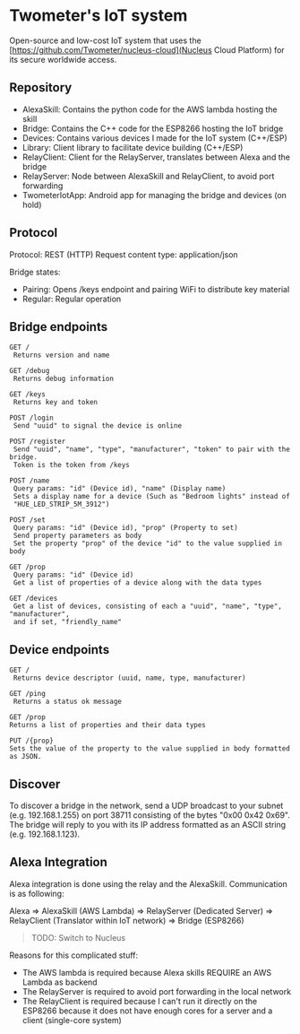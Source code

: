 # Twometer's IoT system
Open-source and low-cost IoT system that uses the [https://github.com/Twometer/nucleus-cloud](Nucleus Cloud Platform) for its secure worldwide access.

## Repository
- AlexaSkill: Contains the python code for the AWS lambda hosting the skill
- Bridge: Contains the C++ code for the ESP8266 hosting the IoT bridge
- Devices: Contains various devices I made for the IoT system (C++/ESP)
- Library: Client library to facilitate device building (C++/ESP)
- RelayClient: Client for the RelayServer, translates between Alexa and the bridge
- RelayServer: Node between AlexaSkill and RelayClient, to avoid port forwarding
- TwometerIotApp: Android app for managing the bridge and devices (on hold)

## Protocol
Protocol: REST (HTTP)
Request content type: application/json

Bridge states:
 - Pairing: Opens /keys endpoint and pairing WiFi to distribute key material
 - Regular: Regular operation

## Bridge endpoints
```
GET /
 Returns version and name

GET /debug
 Returns debug information

GET /keys
 Returns key and token

POST /login
 Send "uuid" to signal the device is online

POST /register
 Send "uuid", "name", "type", "manufacturer", "token" to pair with the bridge.
 Token is the token from /keys

POST /name
 Query params: "id" (Device id), "name" (Display name)
 Sets a display name for a device (Such as "Bedroom lights" instead of
 "HUE_LED_STRIP_5M_3912")

POST /set
 Query params: "id" (Device id), "prop" (Property to set)
 Send property parameters as body
 Set the property "prop" of the device "id" to the value supplied in body

GET /prop
 Query params: "id" (Device id)
 Get a list of properties of a device along with the data types

GET /devices
 Get a list of devices, consisting of each a "uuid", "name", "type", "manufacturer",
 and if set, "friendly_name"
```

## Device endpoints
```
GET /
 Returns device descriptor (uuid, name, type, manufacturer)

GET /ping
 Returns a status ok message

GET /prop
Returns a list of properties and their data types

PUT /{prop}
Sets the value of the property to the value supplied in body formatted
as JSON.
```

## Discover
To discover a bridge in the network, send a UDP broadcast to your subnet (e.g. 192.168.1.255)
on port 38711 consisting of the bytes "0x00 0x42 0x69". The bridge will reply to you with its
IP address formatted as an ASCII string (e.g. 192.168.1.123).


## Alexa Integration
Alexa integration is done using the relay and the AlexaSkill. Communication is as following:

Alexa => AlexaSkill (AWS Lambda) => RelayServer (Dedicated Server) => RelayClient (Translator
 within IoT network) => Bridge (ESP8266)

> TODO: Switch to Nucleus

Reasons for this complicated stuff:
- The AWS lambda is required because Alexa skills REQUIRE an AWS Lambda as backend
- The RelayServer is required to avoid port forwarding in the local network
- The RelayClient is required because I can't run it directly on the ESP8266 because it does
  not have enough cores for a server and a client (single-core system)

